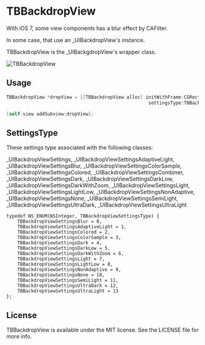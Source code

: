 TBBackdropView
==============

With iOS 7, some view components has a blur effect by CAFilter.

In some case, that use an _UIBackdropView's instance.

TBBackdropView is the _UIBackgdropView's wrapper class.

![](http://gifzo.net/BRnc0bQg3i8.gif "TBBackdropView")

## Usage
```objective-c
TBBackdropView *dropView = [[TBBackdropView alloc] initWithFrame:CGRectMake(0, 0, 200, 200)
                                                    settingsType:TBBackdropViewSettingsBlur];

[self.view addSubview:dropView];
```

## SettingsType
These settings type associated with the following classes:

_UIBackdropViewSettings,
_UIBackdropViewSettingsAdaptiveLight, _UIBackdropViewSettingsBlur, _UIBackdropViewSettingsColorSample,
_UIBackdropViewSettingsColored, _UIBackdropViewSettingsCombiner, _UIBackdropViewSettingsDark,
_UIBackdropViewSettingsDarkLow, _UIBackdropViewSettingsDarkWithZoom, _UIBackdropViewSettingsLight,
_UIBackdropViewSettingsLightLow, _UIBackdropViewSettingsNonAdaptive, _UIBackdropViewSettingsNone,
_UIBackdropViewSettingsSemiLight, _UIBackdropViewSettingsUltraDark, _UIBackdropViewSettingsUltraLight
```
typedef NS_ENUM(NSInteger, TBBackdropViewSettingsType) {
    TBBackdropViewSettingsBlur = 0,
    TBBackdropViewSettingsAdaptiveLight = 1,
    TBBackdropViewSettingsColored = 2,
    TBBackdropViewSettingsColorSample = 3,
    TBBackdropViewSettingsDark = 4,
    TBBackdropViewSettingsDarkLow = 5,
    TBBackdropViewSettingsDarkWithZoom = 6,
    TBBackdropViewSettingsLight = 7,
    TBBackdropViewSettingsLightLow = 8,
    TBBackdropViewSettingsNonAdaptive = 9,
    TBBackdropViewSettingsNone = 10,
    TBBackdropViewSettingsSemiLight = 11,
    TBBackdropViewSettingsUltraDark = 12,
    TBBackdropViewSettingsUltraLight = 13
};
```


## License
TBBackdropView is available under the MIT license. See the LICENSE file for more info.
